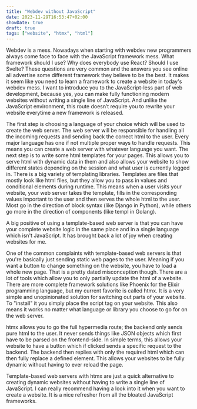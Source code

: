 ```yaml
---
title: "Webdev without JavaScript"
date: 2023-11-29T16:53:47+02:00
showDate: true
draft: true
tags: ["website", "htmx", "html"]
---
```


Webdev is a mess. Nowadays when starting with webdev new programmers always come face to face with the JavaScript framework mess. What framework should I use? Why does everybody use React? Should I use Svelte? These questions are very common and the answers you see online all advertise some different framework they believe to be the best. It makes it seem like you need to learn a framework to create a website in today's webdev mess. I want to introduce you to the JavaScript-less part of web development, because yes, you can make fully functioning modern websites without writing a single line of JavaScript. And unlike the JavaScript environment, this route doesn’t require you to rewrite your website everytime a new framework is released.

The first step is choosing a language of your choice which will be used to create the web server. The web server will be responsible for handling all the incoming requests and sending back the correct html to the user. Every major language has one if not multiple proper ways to handle requests. This means you can create a web server with whatever language you want. The next step is to write some html templates for your pages. This allows you to serve html with dynamic data in them and also allows your website to show different states depending on the session and what user is currently logged in. There is a big variety of templating libraries. Templates are files that mostly look like html files, but they allow you to pass in values and conditional elements during runtime. This means when a user visits your website, your web server takes the template, fills in the corresponding values important to the user and then serves the whole html to the user. Most go in the direction of block syntax (like Django in Python), while others go more in the direction of components (like templ in Golang).

A big positive of using a template-based web server is that you can have your complete website logic in the same place and in a single language which isn't JavaScript. It has brought back a lot of joy when creating websites for me.

One of the common complaints with template-based web servers is that you're basically just sending static web pages to the user. Meaning if you want a button to change something on the website, you have to load a whole new page. That is a pretty dated misconception though. There are a lot of tools which allow you to only partially update the html of a website. There are more complete framework solutions like Phoenix for the Elixir programming language, but my current favorite is called htmx. It is a very simple and unopinionated solution for switching out parts of your website. To "install" it you simply place the script tag on your website. This also means it works no matter what language or library you choose to go for on the web server.

htmx allows you to go the full hypermedia route; the backend only sends pure html to the user. It never sends things like JSON objects which first have to be parsed on the frontend-side. In simple terms, this allows your website to have a button which if clicked sends a specific request to the backend. The backend then replies with only the required html which can then fully replace a defined element. This allows your websites to be fully dynamic without having to ever reload the page.

Template-based web servers with htmx are just a quick alternative to creating dynamic websites without having to write a single line of JavaScript. I can really recommend having a look into it when you want to create a website. It is a nice refresher from all the bloated JavaScript frameworks.
